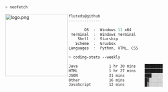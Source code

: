 ```zsh
> neofetch
```

<!--img align="left" src="https://github.com/fluteds.png" alt="logo.png" width="200"/>-->
<img align="left" src="https://external-content.duckduckgo.com/iu/?u=https%3A%2F%2F78.media.tumblr.com%2F975fca5f82161b190efdcaa05ffbd4ec%2Ftumblr_p6q6m9TJF01x3p3jmo1_500.png&f=1&nofb=1" alt="logo.png" width="200"/>

```csharp
fluteds@github
--------------

       OS  :  Windows 11 x64
 Terminal  :  Windows Terminal
    Shell  :  Starship
   Scheme  :  Gruvbox
Languages  :  Python, HTML, CSS
```

```zsh
> coding-stats --weekly
```

<!--START_SECTION:waka-->

```txt
Java              1 hr 30 mins    ████████▓░░░░░░░░░░░░░░░░   35.22 %
HTML              1 hr 27 mins    ████████▓░░░░░░░░░░░░░░░░   34.10 %
JSON              31 mins         ███░░░░░░░░░░░░░░░░░░░░░░   12.09 %
Other             16 mins         █▓░░░░░░░░░░░░░░░░░░░░░░░   06.22 %
JavaScript        12 mins         █▒░░░░░░░░░░░░░░░░░░░░░░░   04.99 %
```

<!--END_SECTION:waka-->
